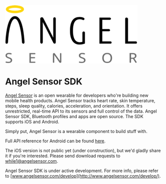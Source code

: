 ![Angel Sensor logo](https://github.com/AngelSensor/angel-sdk/blob/master/assets/Logo-Black-on-white.png)

Angel Sensor SDK
================

[Angel Sensor](http://angelsensor.com/) is an open wearable for developers who're building new mobile health products. Angel Sensor tracks heart rate, skin temperature, steps, sleep quality, calories, acceleration, and orientation. It offers unrestricted, real-time API to its sensors and full control of the data. Angel Sensor SDK, Bluetooth profiles and apps are open source. The SDK supports iOS and Android.

Simply put, Angel Sensor is a wearable component to build stuff with.

Full API reference for Android can be found [here](https://angelsensor.github.io/angel-sdk/).

The iOS version is not public yet (under construction), but we'd gladly share it if you're interested. Please send download requests to [while1@angelsensor.com](mailto:while1@angelsensor.com).

Angel Sensor SDK is under active development. For more info, please refer to [www.angelsensor.com/develop](http://www.angelsensor.com/develop/).
